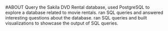 #ABOUT
Query the Sakila DVD Rental database, used PostgreSQL to explore a database related to movie rentals. ran SQL queries and answered interesting questions about the database. ran SQL queries and built visualizations to showcase the output of SQL queries.
